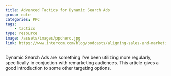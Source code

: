 ```yaml
---
title: Advanced Tactics for Dynamic Search Ads
group: note
categories: PPC
tags:
    - tactics
type: resource
image: /assets/images/ppchero.jpg
link: https://www.intercom.com/blog/podcasts/aligning-sales-and-marketing-with-intercoms-brian-kotlyar-and-jeff-serlin/
---
```

Dynamic Search Ads are something I've been utilizing more regularly, specifically in conjuction with remarketing audiences.  This article gives a good introduction to some other targeting options.
